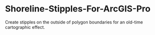 # Shoreline-Stipples-For-ArcGIS-Pro
Create stipples on the outside of polygon boundaries for an old-time cartographic effect.
